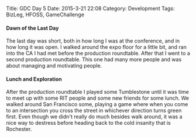Title: GDC Day 5
Date: 2015-3-21 22:08
Category: Development
Tags: BizLeg, HFOSS, GameChallenge

#### Dawn of the Last Day
The last day was short, both in how long I was at the conference, and in how long it was open. I walked around the expo floor for a little bit, and ran into the CA I had met before the production roundtable. After that I went to a second production roundtable. This one had many more people and was about managing and motivating people.

#### Lunch and Exploration
After the production roundtable I played some Tumblestone until it was time to meet up with some RIT people and some new friends for some lunch. We walked around San Francisco some, playing a game where when you come to an intersection you cross the street in whichever direction turns green first. Even though we didn't really do much besides walk around, it was a nice way to destress before heading back to the cold insanity that is Rochester.